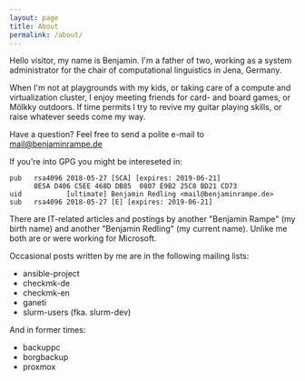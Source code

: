 ```yaml
---
layout: page
title: About
permalink: /about/
---
```


Hello visitor, my name is Benjamin.
I'm a father of two, working as a system administrator for the chair of computational linguistics in Jena, Germany.

When I'm not at playgrounds with my kids, or taking care of a compute and virtualization cluster, I enjoy meeting friends for card- and board games, or Mölkky outdoors.
If time permits I try to revive my guitar playing skills, or raise whatever seeds come my way.

Have a question? Feel free to send a polite e-mail to mail@benjaminrampe.de

If you're into GPG you might be intereseted in:
~~~terminal
pub   rsa4096 2018-05-27 [SCA] [expires: 2019-06-21]
      0E5A D406 C5EE 468D DB85  0807 E9B2 25C8 BD21 CD73
uid           [ultimate] Benjamin Redling <mail@benjaminrampe.de>
sub   rsa4096 2018-05-27 [E] [expires: 2019-06-21]
~~~

There are IT-related articles and postings by another "Benjamin Rampe" (my birth name) and another "Benjamin Redling" (my current name). 
Unlike me both are or were working for Microsoft.

Occasional posts written by me are in the following mailing lists:
- ansible-project
- checkmk-de
- checkmk-en
- ganeti
- slurm-users (fka. slurm-dev)

And in former times:
- backuppc
- borgbackup
- proxmox
